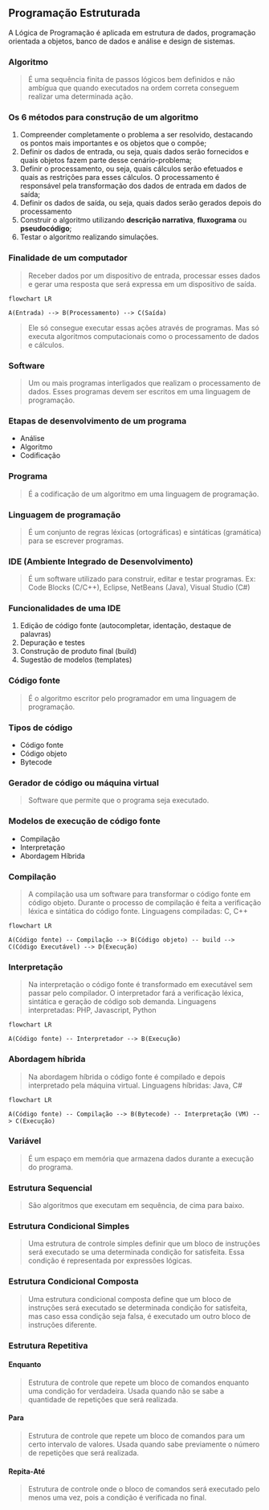 ## Programação Estruturada

A Lógica de Programação é aplicada em estrutura de dados, programação orientada a objetos, banco de dados e análise e design de sistemas.

### Algoritmo
> É uma sequência finita de passos lógicos bem definidos e não ambígua que quando executados na ordem correta conseguem realizar uma determinada ação.

### Os 6 métodos para construção de um algoritmo
1. Compreender completamente o problema a ser resolvido, destacando os pontos mais importantes e os objetos que o compõe;
2. Definir os dados de entrada, ou seja, quais dados serão fornecidos e quais objetos fazem parte desse  cenário-problema;
3. Definir o processamento, ou seja, quais cálculos serão efetuados e quais as restrições para esses cálculos. O processamento é responsável pela transformação dos dados de entrada em dados de saída;
4. Definir os dados de saída, ou seja, quais dados serão gerados depois do processamento
5. Construir o algoritmo utilizando **descrição narrativa**, **fluxograma** ou **pseudocódigo**;
6. Testar o algoritmo realizando simulações.

### Finalidade de um computador
> Receber dados por um dispositivo de entrada, processar esses dados e gerar uma resposta que será expressa em um dispositivo de saída. 

```mermaid
flowchart LR

A(Entrada) --> B(Processamento) --> C(Saída) 
```
> Ele só consegue executar essas ações através de programas. Mas só executa algoritmos computacionais como o processamento de dados e cálculos.

### Software
> Um ou mais programas interligados que realizam o processamento de dados. Esses programas devem ser escritos em uma linguagem de programação.

### Etapas de desenvolvimento de um programa
- Análise
- Algoritmo
- Codificação

### Programa
> É a codificação de um algoritmo em uma linguagem de programação.

### Linguagem de programação
> É um conjunto de regras léxicas (ortográficas) e sintáticas (gramática) para se escrever programas.

### IDE (Ambiente Integrado de Desenvolvimento)
> É um software utilizado para construir, editar e testar programas.
> Ex: Code Blocks (C/C++), Eclipse, NetBeans (Java), Visual Studio (C#)

### Funcionalidades de uma IDE
1. Edição de código fonte (autocompletar, identação, destaque de palavras)
2. Depuração e testes
3. Construção de produto final (build)
4. Sugestão de modelos (templates)

### Código fonte
> É o algoritmo escritor pelo programador em uma linguagem de programação.

### Tipos de código
- Código fonte
- Código objeto
- Bytecode

### Gerador de código ou máquina virtual
> Software que permite que o programa seja executado.

### Modelos de execução de código fonte
- Compilação
- Interpretação
- Abordagem Híbrida

### Compilação
> A compilação usa um software para transformar o código fonte em código objeto. Durante o processo de compilação é feita a verificação léxica e sintática do código fonte.
> Linguagens compiladas: C, C++

```mermaid
flowchart LR

A(Código fonte) -- Compilação --> B(Código objeto) -- build --> C(Código Executável) --> D(Execução)
```

### Interpretação
> Na interpretação o código fonte é transformado em executável sem passar pelo compilador. O interpretador fará a verificação léxica, sintática e geração de código sob demanda.
> Linguagens interpretadas: PHP, Javascript, Python

```mermaid
flowchart LR

A(Código fonte) -- Interpretador --> B(Execução)
```

### Abordagem híbrida
> Na abordagem híbrida o código fonte é compilado e depois interpretado pela máquina virtual.
> Linguagens híbridas: Java, C#

```mermaid
flowchart LR

A(Código fonte) -- Compilação --> B(Bytecode) -- Interpretação (VM) --> C(Execução)
```

### Variável
> É um espaço em memória que armazena dados durante a execução do programa.

### Estrutura Sequencial
> São algoritmos que executam em sequência, de cima para baixo.

### Estrutura Condicional Simples
> Uma estrutura de controle simples definir que um bloco de instruções será executado se uma determinada condição for satisfeita. Essa condição é representada por expressões lógicas.

### Estrutura Condicional Composta
> Uma estrutura condicional composta define que um bloco de instruções será executado se determinada condição for satisfeita, mas caso essa condição seja falsa, é executado um outro bloco de instruções diferente.

### Estrutura Repetitiva
#### Enquanto
> Estrutura de controle que repete um bloco de comandos enquanto uma condição for verdadeira. Usada quando não se sabe a quantidade de repetições que será realizada.

#### Para
> Estrutura de controle que repete um bloco de comandos para um certo intervalo de valores. Usada quando sabe previamente o número de repetições que será realizada.

#### Repita-Até
> Estrutura de controle onde o bloco de comandos será executado pelo menos uma vez, pois a condição é verificada no final.